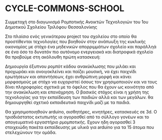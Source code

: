 # CYCLE-COMMONS-SCHOOL
Συμμετοχή στο διαγωνισμό Ρομποτικής Ανοικτών Τεχνολογιών του 1ου Δημοτικού Σχολείου Τριλόφου Θεσσαλονίκης

Στο πλαίσιο ενός γενικότερου project του σχολείου στο οποίο θα προστίθενται τεχνολογίες που βοηθούν στην ανάπυυξη της κυκλικής οικονομίας με στόχο ένα  μηδενικών απορριμμάτων σχολείο και παράλληά σε ένα όσο το δυνατόν πιο αυτόνομο ενεργειακά και διατροφικά σχολείο θα προβούμε στη ακόλουθη πρώτη κατασκευή:

Δημιουργία έξυπνου ρομπότ κάδου ανακύκλωσης που μιλάει και προχωράει και ανοιγοκλείνει και παίζει μουσική, να έχει παιχνίδι ερωτήσεων και απαντήσεων, έχει ανθρώπινη μορφή και κάνει μορφασμούς με στόχο να ευχαριστεί όσους τον χρησιμοποιούν και να τους δίνει πληροφορίες σχετικά με το όφελος που θα έχουν ως κοινότητα από την ανακύκλωση και επανάχρηση. Ο βασικός στόχος είναι η χρήση της τεχνολογίας για την εκπαίδευση των παιδιών αλλά και των μεγάλων. θα δημιουργηθεί σχετικό εκπαιδευτικό παιχνίδι μαζί με τα παιδιά.

Θα χρησιμοποιηθούν arduino, αισθητήρες, κινητήρες, κατασκευές σε 3d. Ο τρισδιάστατος εκτυπωτής ια αγορασθεί από το σύλλογο γονέων και το απογευματινό εργαστήριο ρμομποτικής. Εχουν ηδη αγορασθεί 3 στοιχειώδη πακέτα εκπαίδευσης με υλικά για arduino για τα 15 άτομα που στελεχώνουν την ομάδα.
